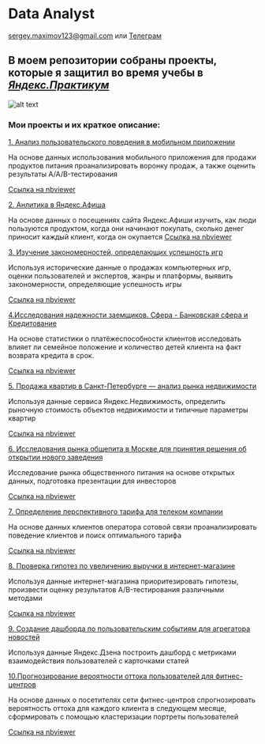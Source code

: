 # Data Analyst
sergey.maximov123@gmail.com  или [Телеграм](https://t.me/black_blooded_blues)

## В моем репозитории собраны проекты, которые я защитил во время учебы в [*Яндекс.Практикум*](https://praktikum.yandex.ru/data-analyst)
![alt text](https://epidemicworld.com/upload/iblock/da9/da984ded7ead8d6de2f3b1e50c46b770.jpg)

### Мои проекты и их краткое описание:
[1. Анализ пользовательского поведения в мобильном приложении](https://github.com/sergey-maximov-da/praktikum/tree/master/Анализ%20пользовательского%20поведения%20в%20мобильном%20приложении)

На основе данных использования мобильного приложения для продажи продуктов питания проанализировать воронку продаж,
а также оценить результаты A/A/B-тестирования

[Ссылка на nbviewer](https://nbviewer.jupyter.org/github/sergey-maximov-da/praktikum/tree/master/Анализ%20пользовательского%20поведения%20в%20мобильном%20приложении/)

[2. Анлитика в Яндекс.Афиша](https://github.com/sergey-maximov-da/praktikum/tree/master/Аналитика%20в%20Яндекс.Афише)

На основе данных о посещениях сайта Яндекс.Афиши изучить, как люди пользуются продуктом, когда они начинают покупать, 
сколько денег приносит каждый клиент, когда он окупается
[Ссылка на nbviewer](https://nbviewer.jupyter.org/github/sergey-maximov-da/praktikum/tree/master/Аналитика%20в%20Яндекс.Афише/)

[3. Изучение закономерностей, определающих успешность игр](https://github.com/sergey-maximov-da/praktikum/tree/master/Изучение%20закономерностей%2C%20определяющих%20успешность%20игр)

Используя исторические данные о продажах компьютерных игр, оценки пользователей и экспертов, жанры и платформы, 
выявить закономерности, определяющие успешность игры

[Ссылка на nbviewer](https://nbviewer.jupyter.org/github/sergey-maximov-da/praktikum/tree/master/Изучение%20закономерностей%2C%20определяющих%20успешность%20игр/)


[4.Исследования надежности заемщиков. Сфера - Банковская сфера и Кредитование](https://github.com/sergey-maximov-da/praktikum/tree/master/Исследование%20надежности%20заемщиков)

На основе статистики о платёжеспособности клиентов исследовать влияет ли семейное положение и количество детей клиента на факт возврата кредита в срок.

[Ссылка на nbviewer](https://nbviewer.jupyter.org/github/sergey-maximov-da/praktikum/tree/master/Исследование%20надежности%20заемщиков/)


[5. Продажа квартир в Санкт-Петербурге — анализ рынка недвижимости](https://github.com/sergey-maximov-da/praktikum/tree/master/Исследование%20объявлений%20о%20продаже%20квартир)

Используя данные сервиса Яндекс.Недвижимость, определить рыночную стоимость объектов недвижимости и типичные параметры квартир

[Ссылка на nbviewer](https://nbviewer.jupyter.org/github/sergey-maximov-da/praktikum/tree/master/Исследование%20объявлений%20о%20продаже%20квартир/)


[6. Исследования рынка общепита в Москве для принятия решения об открытии нового заведения](https://github.com/sergey-maximov-da/praktikum/tree/master/Исследования%20рынка%20общепита%20в%20Москве%20для%20принятия%20решения%20об%20открытии%20нового%20заведения)

Исследование рынка общественного питания на основе открытых данных, подготовка презентации для инвесторов

[Ссылка на nbviewer](https://nbviewer.jupyter.org/github/sergey-maximov-da/praktikum/tree/master/Исследования%20рынка%20общепита%20в%20Москве%20для%20принятия%20решения%20об%20открытии%20нового%20заведения/)


[7. Определение перспективного тарифа для телеком компании](https://github.com/sergey-maximov-da/praktikum/tree/master/Определение%20перспективного%20тарифа%20для%20телеком%20компании)

На основе данных клиентов оператора сотовой связи проанализировать поведение клиентов и поиск оптимального тарифа

[Ссылка на nbviewer](https://nbviewer.jupyter.org/github/sergey-maximov-da/praktikum/tree/master/Определение%20перспективного%20тарифа%20для%20телеком%20компании/)


[8. Проверка гипотез по увеличению выручки в интернет-магазине](https://github.com/sergey-maximov-da/praktikum/tree/master/Проверка%20гипотез%20по%20увеличению%20выручки%20в%20интернет-магазине)

Используя данные интернет-магазина приоритезировать гипотезы, произвести оценку результатов A/B-тестирования различными методами

[Ссылка на nbviewer](https://nbviewer.jupyter.org/github/sergey-maximov-da/praktikum/tree/master/Проверка%20гипотез%20по%20увеличению%20выручки%20в%20интернет-магазине/)


[9. Создание дашборда по пользовательским событиям для агрегатора новостей](https://github.com/sergey-maximov-da/praktikum/tree/master/Создание%20дашборда%20по%20пользовательским%20событиям%20для%20агрегатора%20новостей)

Используя данные Яндекс.Дзена построить дашборд с метриками взаимодействия пользователей с карточками статей

[10.Прогнозирование вероятности оттока пользователей для фитнес-центров](https://github.com/sergey-maximov-da/praktikum/tree/master/Прогнозирование%20вероятности%20оттока%20пользователей%20для%20фитнес-центров)

На основе данных о посетителях сети фитнес-центров спрогнозировать вероятность оттока для каждого клиента в следующем месяце, сформировать с помощью кластеризации портреты пользователей

[Ссылка на nbviewer](https://nbviewer.jupyter.org/github/sergey-maximov-da/praktikum/tree/master/Прогнозирование%20вероятности%20оттока%20пользователей%20для%20фитнес-центров/)



